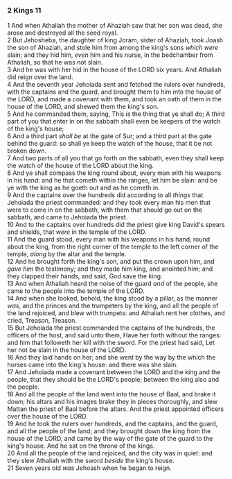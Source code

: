 ### 2 Kings 11

1 And when Athaliah the mother of Ahaziah saw that her son was dead, she arose and destroyed all the seed royal.  
2 But Jehosheba, the daughter of king Joram, sister of Ahaziah, took Joash the son of Ahaziah, and stole him from among the king's sons *which were* slain; and they hid him, *even* him and his nurse, in the bedchamber from Athaliah, so that he was not slain.  
3 And he was with her hid in the house of the LORD six years. And Athaliah did reign over the land.  
4 And the seventh year Jehoiada sent and fetched the rulers over hundreds, with the captains and the guard, and brought them to him into the house of the LORD, and made a covenant with them, and took an oath of them in the house of the LORD, and shewed them the king's son.  
5 And he commanded them, saying, This *is* the thing that ye shall do; A third part of you that enter in on the sabbath shall even be keepers of the watch of the king's house;  
6 And a third part *shall be* at the gate of Sur; and a third part at the gate behind the guard: so shall ye keep the watch of the house, that it be not broken down.  
7 And two parts of all you that go forth on the sabbath, even they shall keep the watch of the house of the LORD about the king.  
8 And ye shall compass the king round about, every man with his weapons in his hand: and he that cometh within the ranges, let him be slain: and be ye with the king as he goeth out and as he cometh in.  
9 And the captains over the hundreds did according to all *things* that Jehoiada the priest commanded: and they took every man his men that were to come in on the sabbath, with them that should go out on the sabbath, and came to Jehoiada the priest.  
10 And to the captains over hundreds did the priest give king David's spears and shields, that *were* in the temple of the LORD.  
11 And the guard stood, every man with his weapons in his hand, round about the king, from the right corner of the temple to the left corner of the temple, *along* by the altar and the temple.  
12 And he brought forth the king's son, and put the crown upon him, and *gave him* the testimony; and they made him king, and anointed him; and they clapped their hands, and said, God save the king.  
13 And when Athaliah heard the noise of the guard *and* of the people, she came to the people into the temple of the LORD.  
14 And when she looked, behold, the king stood by a pillar, as the manner *was*, and the princes and the trumpeters by the king, and all the people of the land rejoiced, and blew with trumpets: and Athaliah rent her clothes, and cried, Treason, Treason.  
15 But Jehoiada the priest commanded the captains of the hundreds, the officers of the host, and said unto them, Have her forth without the ranges: and him that followeth her kill with the sword. For the priest had said, Let her not be slain in the house of the LORD.  
16 And they laid hands on her; and she went by the way by the which the horses came into the king's house: and there was she slain.  
17 And Jehoiada made a covenant between the LORD and the king and the people, that they should be the LORD's people; between the king also and the people.  
18 And all the people of the land went into the house of Baal, and brake it down; his altars and his images brake they in pieces thoroughly, and slew Mattan the priest of Baal before the altars. And the priest appointed officers over the house of the LORD.  
19 And he took the rulers over hundreds, and the captains, and the guard, and all the people of the land; and they brought down the king from the house of the LORD, and came by the way of the gate of the guard to the king's house. And he sat on the throne of the kings.  
20 And all the people of the land rejoiced, and the city was in quiet: and they slew Athaliah with the sword *beside* the king's house.  
21 Seven years old *was* Jehoash when he began to reign.  

